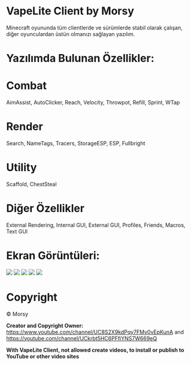 # VapeLite Client by Morsy

Minecraft oyununda tüm clientlerde ve sürümlerde stabil olarak çalışan, diğer oyunculardan üstün olmanızı sağlayan yazılım.

# Yazılımda Bulunan Özellikler:
# Combat
AimAssist,
AutoClicker,
Reach,
Velocity,
Throwpot,
Refill,
Sprint,
WTap

# Render
Search,
NameTags,
Tracers,
StorageESP,
ESP,
Fullbright

# Utility
Scaffold,
ChestSteal

# Diğer Özellikler
External Rendering,
Internal GUI,
External GUI,
Profiles,
Friends,
Macros,
Text GUI

# Ekran Görüntüleri:
<img src="https://cdn.discordapp.com/attachments/774233676266995723/976281680715333672/unknown.png" />
<img src="https://cdn.discordapp.com/attachments/774233676266995723/976281201260249088/unknown.png" />
<img src="https://cdn.discordapp.com/attachments/774233676266995723/976281363261042708/unknown.png" />
<img src="https://cdn.discordapp.com/attachments/774233676266995723/976281478403088384/unknown.png" />
<img src="https://cdn.discordapp.com/attachments/774233676266995723/976281514235035718/unknown.png" />

# Copyright
©️ Morsy

**Creator and Copyright Owner:** https://www.youtube.com/channel/UC8S2X9kdPqy7FMy0vEpKunA and https://youtube.com/channel/UCkrbt5HC6PFfiYNS7W669eQ

**With VapeLite Client, not allowed create videos, to install or publish to YouTube or other video sites**
